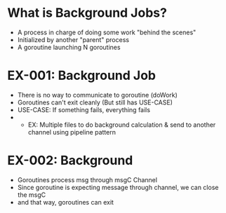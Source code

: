 
# What is Background Jobs?
- A process in charge of doing some work "behind the scenes"
- Initialized by another "parent" process
- A goroutine launching N goroutines

# EX-001: Background Job
- There is no way to communicate to goroutine (doWork)
- Goroutines can't exit cleanly (But still has USE-CASE)
- USE-CASE: If something fails, everything fails
- - EX: Multiple files to do background calculation & send to another channel using pipeline pattern

# EX-002: Background
- Goroutines process msg through msgC Channel
- Since goroutine is expecting message through channel, we can close the msgC
- and that way, goroutines can exit
